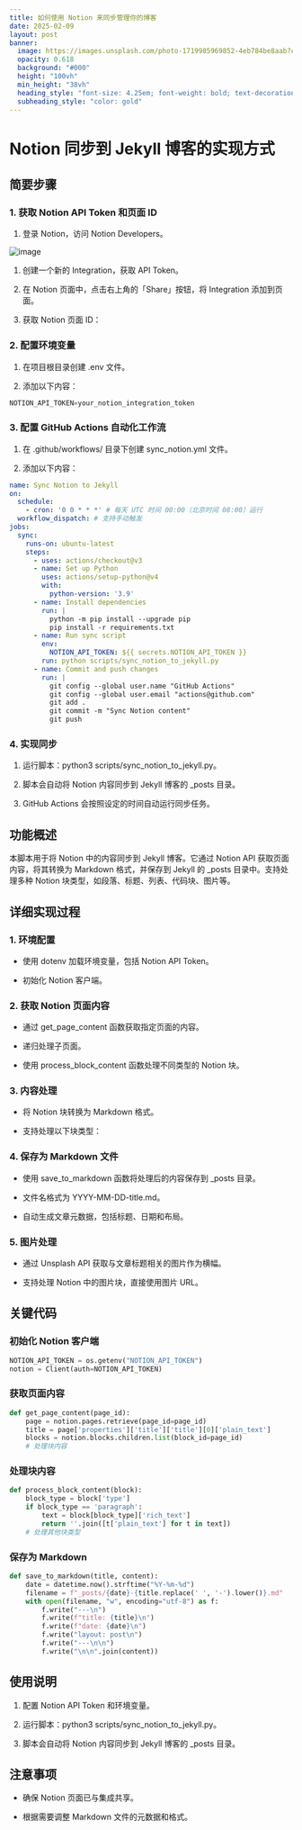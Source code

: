 ```yaml
---
title: 如何使用 Notion 来同步管理你的博客
date: 2025-02-09
layout: post
banner:
  image: https://images.unsplash.com/photo-1719985969852-4eb784be8aab?crop=entropy&cs=tinysrgb&fit=max&fm=jpg&ixid=M3w2OTIwMzJ8MHwxfHJhbmRvbXx8fHx8fHx8fDE3MzkwODIyNTl8&ixlib=rb-4.0.3&q=80&w=1080
  opacity: 0.618
  background: "#000"
  height: "100vh"
  min_height: "38vh"
  heading_style: "font-size: 4.25em; font-weight: bold; text-decoration: underline"
  subheading_style: "color: gold"
---
```


# Notion 同步到 Jekyll 博客的实现方式

## 简要步骤

### 1. 获取 Notion API Token 和页面 ID

1. 登录 Notion，访问 Notion Developers。

![image](https://prod-files-secure.s3.us-west-2.amazonaws.com/a7a0cc5a-89b9-4cda-8686-1fba0ca52f40/d19c1afe-dea5-4312-9333-786b0ba83054/image.png?X-Amz-Algorithm=AWS4-HMAC-SHA256&X-Amz-Content-Sha256=UNSIGNED-PAYLOAD&X-Amz-Credential=ASIAZI2LB466Y4TGJM5W%2F20250209%2Fus-west-2%2Fs3%2Faws4_request&X-Amz-Date=20250209T062419Z&X-Amz-Expires=3600&X-Amz-Security-Token=IQoJb3JpZ2luX2VjEIb%2F%2F%2F%2F%2F%2F%2F%2F%2F%2FwEaCXVzLXdlc3QtMiJHMEUCIQCbMiuTrUDkO77iku%2FL47DcXdTL2enlqEcLC3Qizd9VGAIgNs0xYarcEqHCbFNM2hXZU%2BU%2FZ4whfYjd25JOT21XrwAqiAQIn%2F%2F%2F%2F%2F%2F%2F%2F%2F%2F%2FARAAGgw2Mzc0MjMxODM4MDUiDG%2FV9dMPdw2FTHmi%2FyrcA%2Blaxz3sV7PC9AgGzAK6rJCMUyv8ErbH7IWL4QLEQYiva95fKaZs6lu%2B9emYEQLoI1qUaHwpzsfsWXrvX%2FOIPXIw5%2FBLobdApDVnjDrpqoTSvyoFJFjbtPECzxvB%2F10qHygYMOsSHCqdSB6Gb4WLuKUwyEifZTYPmOivGYO7cEmhHrzQf5JuH8Rh17i%2Bx0nSvsMRIVGQdAZBgLkXYk1OvNzrlg%2FWO068iyoqVM1vzoYFXqpXTUabIuQEPObvx%2FKclzLscM3rNXfGisXoxcF5guQ1YvZ7%2BF14dzsjGWDghjcE1Pp0dNaimv1TCqlgXzl7VGeW3gPHwGkGdMda0gcYBauG%2FPrhWDf3LWeOIXowYWpt4gi9RHmPr%2FpaNoFUEZ%2BHA34D8%2Bg7dEUD1b39gJkR4zT4RuHw7o%2Bv6uj4%2BaAdE1ZMDyA4j42tKIVb3Q3ynNjd70XXcuc4GtlOotor%2ByeG5gHhyrSSgDLeyVxYD2R5krikecqLEsb9dlSNRXk0vx1Bjlj1G9gq96i6rvOAr5grq0TfMQzXSIxpjhNA72NZoiwsp8374bx9fa0Y6bJyDAvg67dIq79i4iy5UxlDr5P3fb2jBewcaADIzvbhprArD%2FBcFNh579K4PXmNyDUSMMH5oL0GOqUBaKIva9SotSVDndTmgqxcEmpdJC%2F6rDD2Ps5emxIyrLZQqVcbrkQFmgzOYgLIlCk8oWVtqRFV%2B4JJqIMiGUKD7Dnc%2BzLVrUu4ktBP0TpZilJlSnZ1Z2oXCPkEdh6jBo5%2BSVatManfckO0Wq9SduAbcHiNbeNPkLH9arZqHtwlKzdH%2Bd182LR6SxzzZGJl9pvHby9%2FKqUeDj6FHjdCny8UU3UTa1j%2F&X-Amz-Signature=e0785f00cafc58995f497be32d4f8d6a0bb27b020877a05b512e49909bed8105&X-Amz-SignedHeaders=host&x-id=GetObject)

1. 创建一个新的 Integration，获取 API Token。

1. 在 Notion 页面中，点击右上角的「Share」按钮，将 Integration 添加到页面。

1. 获取 Notion 页面 ID：


### 2. 配置环境变量

1. 在项目根目录创建 .env 文件。

1. 添加以下内容：

```javascript
NOTION_API_TOKEN=your_notion_integration_token
```

### 3. 配置 GitHub Actions 自动化工作流

1. 在 .github/workflows/ 目录下创建 sync_notion.yml 文件。

1. 添加以下内容：

```yaml
name: Sync Notion to Jekyll
on:
  schedule:
    - cron: '0 0 * * *' # 每天 UTC 时间 00:00（北京时间 08:00）运行
  workflow_dispatch: # 支持手动触发
jobs:
  sync:
    runs-on: ubuntu-latest
    steps:
      - uses: actions/checkout@v3
      - name: Set up Python
        uses: actions/setup-python@v4
        with:
          python-version: '3.9'
      - name: Install dependencies
        run: |
          python -m pip install --upgrade pip
          pip install -r requirements.txt
      - name: Run sync script
        env:
          NOTION_API_TOKEN: ${{ secrets.NOTION_API_TOKEN }}
        run: python scripts/sync_notion_to_jekyll.py
      - name: Commit and push changes
        run: |
          git config --global user.name "GitHub Actions"
          git config --global user.email "actions@github.com"
          git add .
          git commit -m "Sync Notion content"
          git push
```

### 4. 实现同步

1. 运行脚本：python3 scripts/sync_notion_to_jekyll.py。

1. 脚本会自动将 Notion 内容同步到 Jekyll 博客的 _posts 目录。

1. GitHub Actions 会按照设定的时间自动运行同步任务。

## 功能概述

本脚本用于将 Notion 中的内容同步到 Jekyll 博客。它通过 Notion API 获取页面内容，将其转换为 Markdown 格式，并保存到 Jekyll 的 _posts 目录中。支持处理多种 Notion 块类型，如段落、标题、列表、代码块、图片等。

## 详细实现过程

### 1. 环境配置

- 使用 dotenv 加载环境变量，包括 Notion API Token。

- 初始化 Notion 客户端。

### 2. 获取 Notion 页面内容

- 通过 get_page_content 函数获取指定页面的内容。

- 递归处理子页面。

- 使用 process_block_content 函数处理不同类型的 Notion 块。

### 3. 内容处理

- 将 Notion 块转换为 Markdown 格式。

- 支持处理以下块类型：


### 4. 保存为 Markdown 文件

- 使用 save_to_markdown 函数将处理后的内容保存到 _posts 目录。

- 文件名格式为 YYYY-MM-DD-title.md。

- 自动生成文章元数据，包括标题、日期和布局。

### 5. 图片处理

- 通过 Unsplash API 获取与文章标题相关的图片作为横幅。

- 支持处理 Notion 中的图片块，直接使用图片 URL。

## 关键代码

### 初始化 Notion 客户端

```python
NOTION_API_TOKEN = os.getenv("NOTION_API_TOKEN")
notion = Client(auth=NOTION_API_TOKEN)
```

### 获取页面内容

```python
def get_page_content(page_id):
    page = notion.pages.retrieve(page_id=page_id)
    title = page['properties']['title']['title'][0]['plain_text']
    blocks = notion.blocks.children.list(block_id=page_id)
    # 处理块内容
```

### 处理块内容

```python
def process_block_content(block):
    block_type = block['type']
    if block_type == 'paragraph':
        text = block[block_type]['rich_text']
        return ''.join([t['plain_text'] for t in text])
    # 处理其他块类型
```

### 保存为 Markdown

```python
def save_to_markdown(title, content):
    date = datetime.now().strftime("%Y-%m-%d")
    filename = f"_posts/{date}-{title.replace(' ', '-').lower()}.md"
    with open(filename, "w", encoding="utf-8") as f:
        f.write("---\n")
        f.write(f"title: {title}\n")
        f.write(f"date: {date}\n")
        f.write("layout: post\n")
        f.write("---\n\n")
        f.write("\n\n".join(content))
```

## 使用说明

1. 配置 Notion API Token 和环境变量。

1. 运行脚本：python3 scripts/sync_notion_to_jekyll.py。

1. 脚本会自动将 Notion 内容同步到 Jekyll 博客的 _posts 目录。

## 注意事项

- 确保 Notion 页面已与集成共享。

- 根据需要调整 Markdown 文件的元数据和格式。